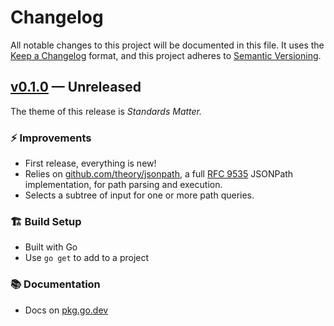 # Changelog

All notable changes to this project will be documented in this file. It uses the
[Keep a Changelog] format, and this project adheres to [Semantic Versioning].

  [Keep a Changelog]: https://keepachangelog.com/en/1.1.0/
  [Semantic Versioning]: https://semver.org/spec/v2.0.0.html
    "Semantic Versioning 2.0.0"

## [v0.1.0] — Unreleased

The theme of this release is *Standards Matter.*

### ⚡ Improvements

*   First release, everything is new!
*   Relies on [github.com/theory/jsonpath], a full [RFC 9535] JSONPath
    implementation, for path parsing and execution.
*   Selects a subtree of input for one or more path queries.

### 🏗️ Build Setup

*   Built with Go
*   Use `go get` to add to a project

### 📚 Documentation

*   Docs on [pkg.go.dev]

  [v0.1.0]: https://github.com/theory/jsontree/compare/e5d84e4...v0.1.0
  [github.com/theory/jsonpath]: https://pkg.go.dev/github.com/theory/jsonpath
  [RFC 9535]: https://www.rfc-editor.org/rfc/rfc9535.html
    "RFC 9535 JSONPath: Query Expressions for JSON"
  [pkg.go.dev]: https://pkg.go.dev/github.com/theory/jsontree
